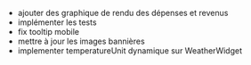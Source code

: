 - ajouter des graphique de rendu des dépenses et revenus
- implémenter les tests
- fix tooltip mobile
- mettre à jour les images bannières
- implementer temperatureUnit dynamique sur WeatherWidget
